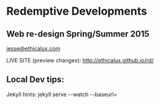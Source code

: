 # Redemptive Developments
## Web re-design Spring/Summer 2015

jesse@ethicalux.com

LIVE SITE (preview changes): http://ethicalux.github.io/rd/

## Local Dev tips:

Jekyll hints:
jekyll serve --watch --baseurl=
